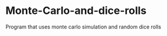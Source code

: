 Monte-Carlo-and-dice-rolls
==========================

Program that uses monte carlo simulation and random dice rolls
